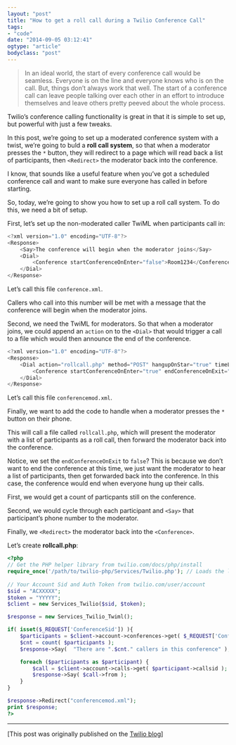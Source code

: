 ```yaml
---
layout: "post"
title: "How to get a roll call during a Twilio Conference Call"
tags: 
- "code"
date: "2014-09-05 03:12:41"
ogtype: "article"
bodyclass: "post"
---
```


> In an ideal world, the start of every conference call would be seamless. Everyone is on the line and everyone knows who is on the call. But, things don’t always work that well. The start of a conference call can leave people talking over each other in an effort to introduce themselves and leave others pretty peeved about the whole process.

Twilio’s conference calling functionality is great in that it is simple to set up, but powerful with just a few tweaks.

In this post, we’re going to set up a moderated conference system with a twist, we’re going to buld a **roll call system**, so that when a moderator presses the `*` button, they will redirect to a page which will read back a list of participants, then `<Redirect>` the moderator back into the conference.

I know, that sounds like a useful feature when you’ve got a scheduled conference call and want to make sure everyone has called in before starting.

So, today, we’re going to show you how to set up a roll call system. To do this, we need a bit of setup.

First, let’s set up the non-moderated caller TwiML when participants call in:

```javascript
<?xml version="1.0" encoding="UTF-8"?>
<Response>
	<Say>The conference will begin when the moderator joins</Say>
	<Dial>
		<Conference startConferenceOnEnter="false">Room1234</Conference>
	</Dial>
</Response>
```

Let’s call this file `conference.xml`.

Callers who call into this number will be met with a message that the conference will begin when the moderator joins.

Second, we need the TwiML for moderators. So that when a moderator joins, we could append an `action` on to the `<Dial>` that would trigger a call to a file which would then announce the end of the conference.

```javascript
<?xml version="1.0" encoding="UTF-8"?>
<Response>
	<Dial action="rollcall.php" method="POST" hangupOnStar="true" timeLimit="1800">
		<Conference startConferenceOnEnter="true" endConferenceOnExit="false">Room1234</Conference>
	</Dial>
</Response>
```

Let’s call this file `conferencemod.xml`.

Finally, we want to add the code to handle when a moderator presses the `*` button on their phone.

This will call a file called `rollcall.php`, which will present the moderator with a list of participants as a roll call, then forward the moderator back into the conference.

Notice, we set the `endConferenceOnExit` to `false`? This is because we don’t want to end the conference at this time, we just want the moderator to hear a list of participants, then get forwarded back into the conference. In this case, the conference would end when everyone hung up their calls.

First, we would get a count of particpants still on the conference.

Second, we would cycle through each participant and `<Say>` that participant’s phone number to the moderator.

Finally, we `<Redirect>` the moderator back into the `<Conference>`.

Let’s create **rollcall.php**:


```php
<?php
// Get the PHP helper library from twilio.com/docs/php/install
require_once('/path/to/twilio-php/Services/Twilio.php'); // Loads the library
 
// Your Account Sid and Auth Token from twilio.com/user/account
$sid = "ACXXXXX"; 
$token = "YYYYY"; 
$client = new Services_Twilio($sid, $token);

$response = new Services_Twilio_Twiml();

if( isset($_REQUEST['ConferenceSid']) ){
	$participants = $client->account->conferences->get( $_REQUEST['ConferenceSid'] )->participants;
	$cnt = count( $participants );
	$response->Say(  "There are ".$cnt." callers in this conference" );

	foreach ($participants as $participant) {
		$call = $client->account->calls->get( $participant->callsid );
		$response->Say( $call->from );
	}
}

$response->Redirect("conferencemod.xml");
print $response;
?>
```

---

[This post was originally published on the [Twilio blog](https://www.twilio.com/blog/2014/09/roll-call-roger-stringer-shows-you-how-to-take-a-headcount-during-a-twilio-conference-call.html)]